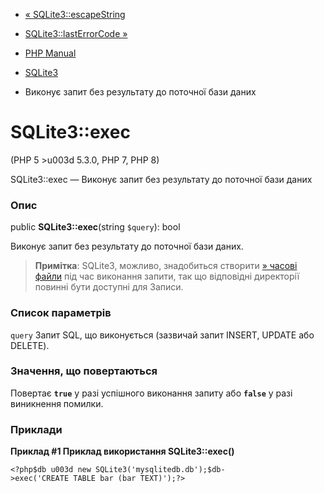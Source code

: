 - [« SQLite3::escapeString](sqlite3.escapestring.md)
- [SQLite3::lastErrorCode »](sqlite3.lasterrorcode.md)

- [PHP Manual](index.md)
- [SQLite3](class.sqlite3.md)
- Виконує запит без результату до поточної бази даних

# SQLite3::exec

(PHP 5 \>u003d 5.3.0, PHP 7, PHP 8)

SQLite3::exec — Виконує запит без результату до поточної бази даних

### Опис

public **SQLite3::exec**(string `$query`): bool

Виконує запит без результату до поточної бази даних.

> **Примітка**: SQLite3, можливо, знадобиться створити [» часові
> файли](https://sqlite.org/tempfiles.md) під час виконання
> запити, так що відповідні директорії повинні бути доступні для
> Записи.

### Список параметрів

`query`
Запит SQL, що виконується (зазвичай запит INSERT, UPDATE або DELETE).

### Значення, що повертаються

Повертає **`true`** у разі успішного виконання запиту або
**`false`** у разі виникнення помилки.

### Приклади

**Приклад #1 Приклад використання **SQLite3::exec()****

` <?php$db u003d new SQLite3('mysqlitedb.db');$db->exec('CREATE TABLE bar (bar TEXT)');?> `
